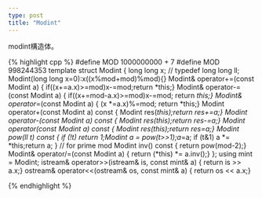 ```yaml
---
type: post
title: "Modint"
---
```


modint構造体。

{% highlight cpp %}
#define MOD 1000000000 + 7
#define MOD 998244353
template<int mod>
struct Modint {
  long long x; // typedef long long ll;
  Modint(long long x=0):x((x%mod+mod)%mod){}
  Modint& operator+=(const Modint a) { if((x+=a.x)>=mod)x-=mod;return *this;}
  Modint& operator-=(const Modint a) { if((x+=mod-a.x)>=mod)x-=mod; return *this;}
  Modint& operator*=(const Modint a) { (x *=a.x)%=mod; return *this;}
  Modint operator+(const Modint a) const { Modint res(*this);return res+=a;}
  Modint operator-(const Modint a) const { Modint res(*this);return res-=a;}
  Modint operator*(const Modint a) const { Modint res(*this);return res*=a;}
  Modint pow(ll t) const {
    if (!t) return 1;Modint a = pow(t>>1);a*=a;
    if (t&1) a *= *this;return a;
  }
  // for prime mod
  Modint inv() const { return pow(mod-2);}
  Modint& operator/=(const Modint a) { return (*this) *= a.inv();}
};
using mint = Modint<MOD>;
istream& operator>>(istream& is, const mint& a) { return is >> a.x;}
ostream& operator<<(ostream& os, const mint& a) { return os << a.x;}

{% endhighlight %}
